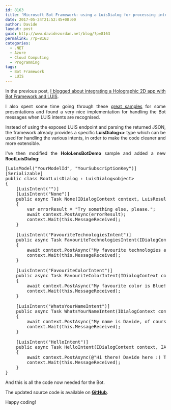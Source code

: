```yaml
---
id: 8163
title: 'Microsoft Bot Framework: using a LuisDialog for processing intents'
date: 2017-05-24T21:52:45+00:00
author: Davide
layout: post
guid: http://www.davidezordan.net/blog/?p=8163
permalink: /?p=8163
categories:
  - .NET
  - Azure
  - Cloud Computing
  - Programming
tags:
  - Bot Framework
  - LUIS
---
```

<p style="text-align: justify;">In the previous post, <a href="http://www.davidezordan.net/blog/?p=8130" target="_blank" rel="noopener noreferrer">I blogged about integrating a Holographic 2D app with Bot Framework and LUIS</a>.</p>
<p style="text-align: justify;">I also spent some time going through these <a href="https://github.com/Microsoft/BotBuilder-Samples" target="_blank" rel="noopener noreferrer">great samples</a> for some presentations and found a very nice implementation for handling the Bot messages when LUIS intents are recognised.</p>
<p style="text-align: justify;">Instead of using the exposed LUIS endpoint and parsing the returned JSON, the framework already provides a specific <strong>LuisDialog&lt;&gt;</strong> type which can be used for handling the various intents, in order to make the code cleaner and more extensible.</p>
<p style="text-align: justify;">I've then modified the <strong>HoloLensBotDemo</strong> sample and added a new <strong>RootLuisDialog</strong>:</p>

<pre title="RootLuisDialog for handling intents" class="lang:default decode:true">[LuisModel("YourModelId", "YourSubscriptionKey")]
[Serializable]
public class RootLuisDialog : LuisDialog&lt;object&gt;
{
    [LuisIntent("")]
    [LuisIntent("None")]
    public async Task None(IDialogContext context, LuisResult result)
    {
        var errorResult = "Try something else, please.";
        await context.PostAsync(errorResult);
        context.Wait(this.MessageReceived);
    }

    [LuisIntent("FavouriteTechnologiesIntent")]
    public async Task FavouriteTechnologiesIntent(IDialogContext context, IAwaitable&lt;IMessageActivity&gt; activity, LuisResult result)
    {
        await context.PostAsync("My favourite technologies are Azure, Mixed Reality and Xamarin!");
        context.Wait(this.MessageReceived);
    }

    [LuisIntent("FavouriteColorIntent")]
    public async Task FavouriteColorIntent(IDialogContext context, IAwaitable&lt;IMessageActivity&gt; activity, LuisResult result)
    {
        await context.PostAsync("My favourite color is Blue!");
        context.Wait(this.MessageReceived);
    }

    [LuisIntent("WhatsYourNameIntent")]
    public async Task WhatsYourNameIntent(IDialogContext context, IAwaitable&lt;IMessageActivity&gt; activity, LuisResult result)
    {
        await context.PostAsync("My name is Davide, of course :)");
        context.Wait(this.MessageReceived);
    }

    [LuisIntent("HelloIntent")]
    public async Task HelloIntent(IDialogContext context, IAwaitable&lt;IMessageActivity&gt; activity, LuisResult result)
    {
        await context.PostAsync(@"Hi there! Davide here :) This is my personal Bot. Try asking 'What are your favourite technologies?'");
        context.Wait(this.MessageReceived);
    }
}</pre>
And this is all the code now needed for the Bot.

The updated source code is available on <strong><a href="https://github.com/davidezordan/HoloLens-Bot-Demo" target="_blank" rel="noopener noreferrer">GitHub</a></strong>.

Happy coding!

&nbsp;